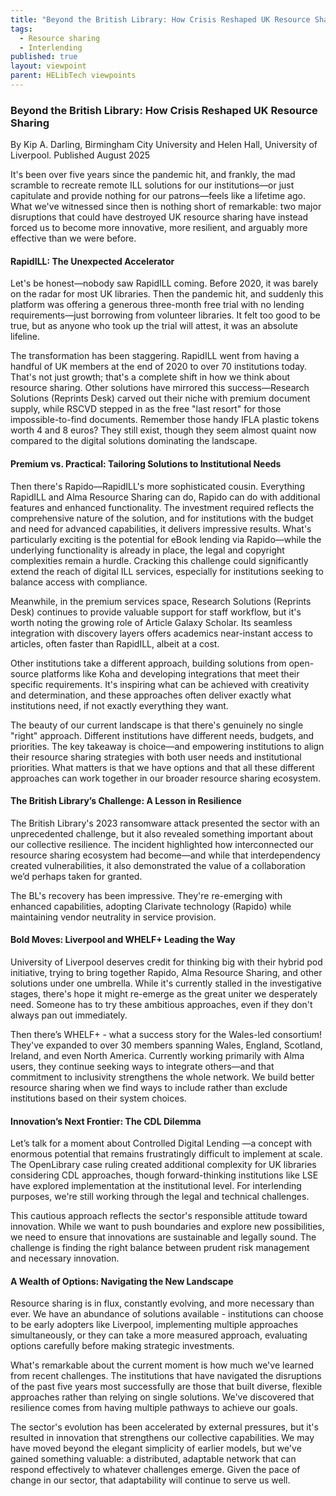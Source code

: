 ```yaml
---
title: "Beyond the British Library: How Crisis Reshaped UK Resource Sharing"
tags:
  - Resource sharing
  - Interlending
published: true
layout: viewpoint
parent: HELibTech viewpoints
---
```

### Beyond the British Library: How Crisis Reshaped UK Resource Sharing

By Kip A. Darling, Birmingham City University and Helen Hall, University of Liverpool. Published August 2025

It's been over five years since the pandemic hit, and frankly, the mad scramble to recreate remote ILL solutions for our institutions—or just capitulate and provide nothing for our patrons—feels like a lifetime ago. What we've witnessed since then is nothing short of remarkable: two major disruptions that could have destroyed UK resource sharing have instead forced us to become more innovative, more resilient, and arguably more effective than we were before.

#### RapidILL: The Unexpected Accelerator

Let's be honest—nobody saw RapidILL coming. Before 2020, it was barely on the radar for most UK libraries. Then the pandemic hit, and suddenly this platform was offering a generous three-month free trial with no lending requirements—just borrowing from volunteer libraries. It felt too good to be true, but as anyone who took up the trial will attest, it was an absolute lifeline.

The transformation has been staggering. RapidILL went from having a handful of UK members at the end of 2020 to over 70 institutions today. That's not just growth; that's a complete shift in how we think about resource sharing. Other solutions have mirrored this success—Research Solutions (Reprints Desk) carved out their niche with premium document supply, while RSCVD stepped in as the free "last resort" for those impossible-to-find documents. Remember those handy IFLA plastic tokens worth 4 and 8 euros? They still exist, though they seem almost quaint now compared to the digital solutions dominating the landscape.

#### Premium vs. Practical: Tailoring Solutions to Institutional Needs

Then there's Rapido—RapidILL's more sophisticated cousin. Everything RapidILL and Alma Resource Sharing can do, Rapido can do with additional features and enhanced functionality. The investment required reflects the comprehensive nature of the solution, and for institutions with the budget and need for advanced capabilities, it delivers impressive results. What's particularly exciting is the potential for eBook lending via Rapido—while the underlying functionality is already in place, the legal and copyright complexities remain a hurdle. Cracking this challenge could significantly extend the reach of digital ILL services, especially for institutions seeking to balance access with compliance.

Meanwhile, in the premium services space, Research Solutions (Reprints Desk) continues to provide valuable support for staff workflow, but it's worth noting the growing role of Article Galaxy Scholar. Its seamless integration with discovery layers offers academics near-instant access to articles, often faster than RapidILL, albeit at a cost.

Other institutions take a different approach, building solutions from open-source platforms like Koha and developing integrations that meet their specific requirements. It's inspiring what can be achieved with creativity and determination, and these approaches often deliver exactly what institutions need, if not exactly everything they want.

The beauty of our current landscape is that there's genuinely no single "right" approach. Different institutions have different needs, budgets, and priorities. The key takeaway is choice—and empowering institutions to align their resource sharing strategies with both user needs and institutional priorities. What matters is that we have options and that all these different approaches can work together in our broader resource sharing ecosystem.

#### The British Library’s Challenge: A Lesson in Resilience

The British Library's 2023 ransomware attack presented the sector with an unprecedented challenge, but it also revealed something important about our collective resilience. The incident highlighted how interconnected our resource sharing ecosystem had become—and while that interdependency created vulnerabilities, it also demonstrated the value of a collaboration we’d perhaps taken for granted.

The BL's recovery has been impressive. They're re-emerging with enhanced capabilities, adopting Clarivate technology (Rapido) while maintaining vendor neutrality in service provision. 

#### Bold Moves: Liverpool and WHELF+ Leading the Way

University of Liverpool deserves credit for thinking big with their hybrid pod initiative, trying to bring together Rapido, Alma Resource Sharing, and other solutions under one umbrella. While it's currently stalled in the investigative stages, there's hope it might re-emerge as the great uniter we desperately need. Someone has to try these ambitious approaches, even if they don't always pan out immediately.

Then there’s WHELF+ - what a success story for the Wales-led consortium! They've expanded to over 30 members spanning Wales, England, Scotland, Ireland, and even North America. Currently working primarily with Alma users, they continue seeking ways to integrate others—and that commitment to inclusivity strengthens the whole network. We build better resource sharing when we find ways to include rather than exclude institutions based on their system choices.

#### Innovation’s Next Frontier: The CDL Dilemma

Let’s talk for a moment about Controlled Digital Lending —a concept with enormous potential that remains frustratingly difficult to implement at scale. The OpenLibrary case ruling created additional complexity for UK libraries considering CDL approaches, though forward-thinking institutions like LSE have explored implementation at the institutional level. For interlending purposes, we're still working through the legal and technical challenges.

This cautious approach reflects the sector's responsible attitude toward innovation. While we want to push boundaries and explore new possibilities, we need to ensure that innovations are sustainable and legally sound. The challenge is finding the right balance between prudent risk management and necessary innovation.

#### A Wealth of Options: Navigating the New Landscape

Resource sharing is in flux, constantly evolving, and more necessary than ever. We have an abundance of solutions available - institutions can choose to be early adopters like Liverpool, implementing multiple approaches simultaneously, or they can take a more measured approach, evaluating options carefully before making strategic investments.

What's remarkable about the current moment is how much we've learned from recent challenges. The institutions that have navigated the disruptions of the past five years most successfully are those that built diverse, flexible approaches rather than relying on single solutions. We've discovered that resilience comes from having multiple pathways to achieve our goals.

The sector's evolution has been accelerated by external pressures, but it's resulted in innovation that strengthens our collective capabilities. We may have moved beyond the elegant simplicity of earlier models, but we've gained something valuable: a distributed, adaptable network that can respond effectively to whatever challenges emerge. Given the pace of change in our sector, that adaptability will continue to serve us well.
